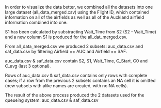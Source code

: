 In order to visualize the data better, we combined all the datasets into one large dataset (all_data_merged.csv) using the Flight ID, which contained information on all of the airfields as well as all of the Auckland airfield information combined into one.

S1 has been calculated by substracting Wait_Time from S2 (S2 - Wait_Time) and a new column S1 is produced for the all_dat_merged.csv.

From all_data_merged.csv we produced 2 subsets: auc_data.csv and saf_data.csv by filtering Airfield == AUC and Airfield == SAF.

auc_data.csv & saf_data.csv contain S2, S1, Wait_Time, C_Start, C0 and C_avg (last 3 optional).

Rows of auc_data.csv & saf_data.csv contains only rows with complete cases; if a row from the previous 2 subsets contains an NA cell it is omitted (new subsets with alike names are created, with no NA cells).

The result of the above process produced the 2 datasets used for the queueing system: auc_data.csv & saf_data.csv
